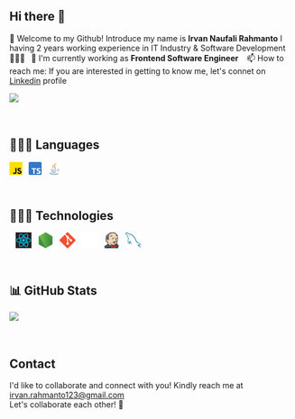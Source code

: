 ## Hi there 👋

🌱 Welcome to my Github! Introduce my name is **Irvan Naufali Rahmanto** I having 2 years working experience in IT Industry & Software Development 👨🏻‍💻&ensp;
🔭 I'm currently working as **Frontend Software Engineer** &ensp;
📫 How to reach me: If you are interested in getting to know me, let's connet on [Linkedin](https://www.linkedin.com/in/irvanrahmanto/) profile &ensp;

<img src="https://api.visitorbadge.io/api/visitors?path=https%3A%2F%2Fgithub.com%2Firvanrahmanto%2Firvanrahmanto&label=MY%20VISITORS&labelColor=%23555555&countColor=%23F0B354" />

&ensp;
## 👨🏻‍💻 Languages

<a href="https://www.javascript.com/"><img style="vertical-align: middle;" alt="Javascript" src="./Assets/js.png" width=23></a>&ensp;
<a href="https://www.typescriptlang.org/"><img style="vertical-align: middle;" alt="Typescript" src="./Assets/typescript.png" width=23></a>&ensp;
<a href="https://www.java.com/en/"><img style="vertical-align: middle;" alt="Java" src="./Assets/java.png" width=23></a>&ensp;

&ensp;

## 👨🏻‍💻 Technologies

&ensp;
<a href="https://react.dev/"><img style="vertical-align: middle;" alt="React" src="./Assets/react.png" height=28></a>&ensp;
<a href="https://nodejs.org/en"><img style="vertical-align: middle;" alt="Node" src="./Assets/node-js.png" height=28></a>&ensp;
<a href="https://git-scm.com/"><img style="vertical-align: middle;" alt="Git" src="./Assets/git.png" height=28></a>&ensp;
<a href="https://github.com/"><img style="vertical-align: middle;" alt="Github" src="./Assets/github.png" height=28></a>&ensp;
<a href="https://www.jenkins.io/"><img style="vertical-align: middle;" alt="jenkins" src="./Assets/jenkins.png" height=28></a>&ensp;
<a href="https://www.mysql.com/"><img style="vertical-align: middle;" alt="MySQL" src="./Assets/mysql.png" height=28></a>&ensp;

&ensp;
## 📊 GitHub Stats
<p align="left">
<a href="https://github.com/irvanrahmanto">
  <img height="180em" src="https://github-readme-stats-eight-theta.vercel.app/api?username=irvanrahmanto&show_icons=true&theme=algolia&include_all_commits=true&count_private=true"/>
</a>
</p>
&ensp;

## Contact

I'd like to collaborate and connect with you! Kindly reach me at irvan.rahmanto123@gmail.com
<br>Let's collaborate each other! 🚀 </br>
